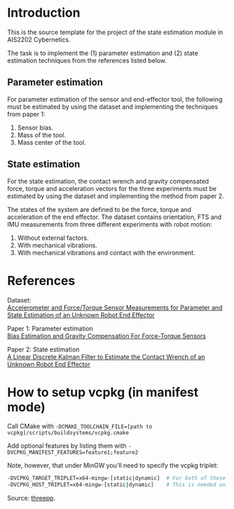 # Introduction
This is the source template for the project of the state estimation module in AIS2202 Cybernetics.

The task is to implement the (1) parameter estimation and (2) state estimation techniques from the references listed below. 

## Parameter estimation
For parameter estimation of the sensor and end-effector tool, the following must be estimated by using the dataset and implementing the techniques from paper 1:
1. Sensor bias.
2. Mass of the tool.
3. Mass center of the tool.

## State estimation
For the state estimation, the contact wrench and gravity compensated force, torque and acceleration vectors for the three experiments must be estimated by using the dataset and implementing the method from paper 2.

The states of the system are defined to be the force, torque and acceleration of the end effector. 
The dataset contains orientation, FTS and IMU measurements from three different experiments with robot motion:<br>
1. Without external factors.
2. With mechanical vibrations.
3. With mechanical vibrations and contact with the environment.

# References

Dataset:<br>
[Accelerometer and Force/Torque Sensor Measurements for Parameter and State Estimation of an Unknown Robot End Effector](https://zenodo.org/records/11096791)

Paper 1: Parameter estimation<br>
[Bias Estimation and Gravity Compensation For Force-Torque Sensors](https://citeseerx.ist.psu.edu/document?doi=900c5de4ac54cf28df816584264fa0de71c4817f)

Paper 2: State estimation<br>
[A Linear Discrete Kalman Filter to Estimate the Contact Wrench of an Unknown Robot End Effector](https://ieeexplore.ieee.org/document/10671273)

# How to setup vcpkg (in manifest mode)

Call CMake with `-DCMAKE_TOOLCHAIN_FILE=[path to vcpkg]/scripts/buildsystems/vcpkg.cmake`

Add optional features by listing them with `-DVCPKG_MANIFEST_FEATURES=feature1;feature2`

Note, however, that under MinGW you'll need to specify the vcpkg triplet:
```bash
-DVCPKG_TARGET_TRIPLET=x64-mingw-[static|dynamic]  # For both of these lines, choose either 'static' or 'dynamic'.
-DVCPKG_HOST_TRIPLET=x64-mingw-[static|dynamic]    # This is needed only if MSVC cannot be found. 
```
Source: [threepp](https://github.com/markaren/threepp/blob/master/vcpkg.json).